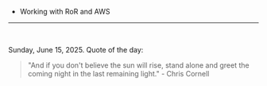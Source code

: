 - Working with RoR and AWS

---

<br>

<!-- quote_marker -->
Sunday, June 15, 2025. Quote of the day:

> "And if you don't believe the sun will rise, stand alone and greet the coming night in the last remaining light." - Chris Cornell
